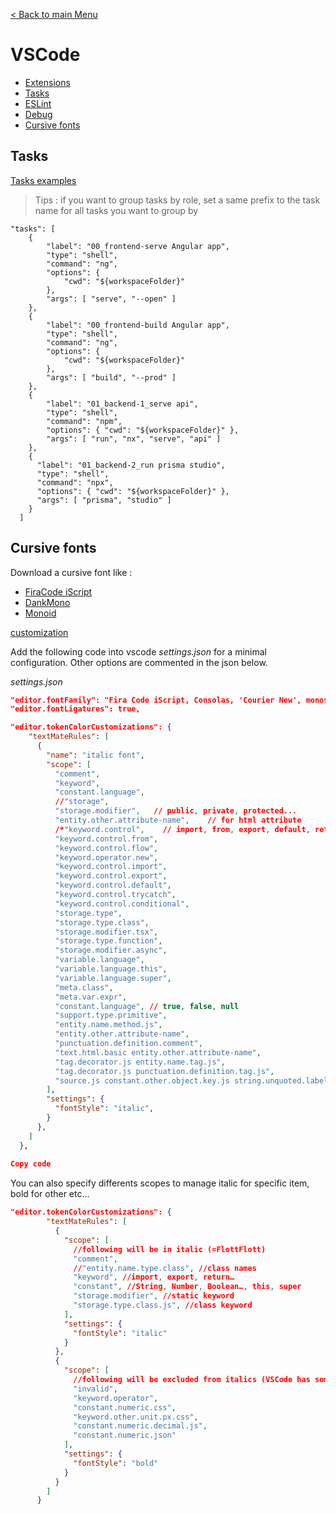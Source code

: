 [< Back to main Menu](https://github.com/gsoulie/Mobile-App-Development)    

# VSCode

* [Extensions](https://github.com/gsoulie/angular-resources/blob/master/vscode-extension.md)     
* [Tasks](#tasks)   
* [ESLint](https://github.com/gsoulie/angular-resources/blob/master/vscode-eslint.md)   
* [Debug](https://github.com/gsoulie/angular-resources/blob/master/vscode-debug.md)     
* [Cursive fonts](#cursive-fonts)      

## Tasks

[Tasks examples](https://github.com/gsoulie/ionic-angular-snippets/blob/master/vscode-tasks.json)

> Tips : if you want to group tasks by role, set a same prefix to the task name for all tasks you want to group by

````
"tasks": [
    {
        "label": "00_frontend-serve Angular app",
        "type": "shell",
        "command": "ng",
        "options": {
            "cwd": "${workspaceFolder}"
        },
        "args": [ "serve", "--open" ]
    },
    {
        "label": "00_frontend-build Angular app",
        "type": "shell",
        "command": "ng",
        "options": {
            "cwd": "${workspaceFolder}"
        },
        "args": [ "build", "--prod" ]
    },
    {
        "label": "01_backend-1_serve api",
        "type": "shell",
        "command": "npm",
        "options": { "cwd": "${workspaceFolder}" },
        "args": [ "run", "nx", "serve", "api" ]
    },
    {
      "label": "01_backend-2_run prisma studio",
      "type": "shell",
      "command": "npx",
      "options": { "cwd": "${workspaceFolder}" },
      "args": [ "prisma", "studio" ]
    }
  ]
````

## Cursive fonts

Download a cursive font like :
* [FiraCode iScript](https://github.com/kencrocken/FiraCodeiScript)    
* [DankMono]()       
* [Monoid](https://larsenwork.com/monoid/)       

[customization](https://stackoverflow.com/questions/51110201/italicize-javascripts-reserved-keywords-in-vs-code)    

Add the following code into vscode *settings.json* for a minimal configuration. Other options are commented in the json below.

*settings.json*

````json
"editor.fontFamily": "Fira Code iScript, Consolas, 'Courier New', monospace",
"editor.fontLigatures": true,

"editor.tokenColorCustomizations": {
    "textMateRules": [
      {
        "name": "italic font",
        "scope": [
          "comment",
          "keyword",
          "constant.language",
          //"storage",
          "storage.modifier",   // public, private, protected...
          "entity.other.attribute-name",    // for html attribute
          /*"keyword.control",    // import, from, export, default, return, if, for, break, continue, try, catch, finally, throw, default, yield, await
          "keyword.control.from",
          "keyword.control.flow",
          "keyword.operator.new",
          "keyword.control.import",
          "keyword.control.export",
          "keyword.control.default",
          "keyword.control.trycatch",
          "keyword.control.conditional",
          "storage.type",
          "storage.type.class",
          "storage.modifier.tsx",
          "storage.type.function",
          "storage.modifier.async",
          "variable.language",
          "variable.language.this",
          "variable.language.super",
          "meta.class",
          "meta.var.expr",
          "constant.language", // true, false, null
          "support.type.primitive",
          "entity.name.method.js",
          "entity.other.attribute-name",
          "punctuation.definition.comment",
          "text.html.basic entity.other.attribute-name",
          "tag.decorator.js entity.name.tag.js",
          "tag.decorator.js punctuation.definition.tag.js",
          "source.js constant.other.object.key.js string.unquoted.label.js",*/
        ],
        "settings": {
          "fontStyle": "italic",
        }
      },
    ]
  },
 
Copy code
````

You can also specify differents scopes to manage italic for specific item, bold for other etc...

````json
"editor.tokenColorCustomizations": {
        "textMateRules": [
          {
            "scope": [
              //following will be in italic (=FlottFlott)
              "comment",
              //"entity.name.type.class", //class names
              "keyword", //import, export, return…
              "constant", //String, Number, Boolean…, this, super
              "storage.modifier", //static keyword
              "storage.type.class.js", //class keyword
            ],
            "settings": {
              "fontStyle": "italic"
            }
          },
          {
            "scope": [
              //following will be excluded from italics (VSCode has some defaults for italics)
              "invalid",
              "keyword.operator",
              "constant.numeric.css",
              "keyword.other.unit.px.css",
              "constant.numeric.decimal.js",
              "constant.numeric.json"
            ],
            "settings": {
              "fontStyle": "bold"
            }
          }
        ]
      }
````
